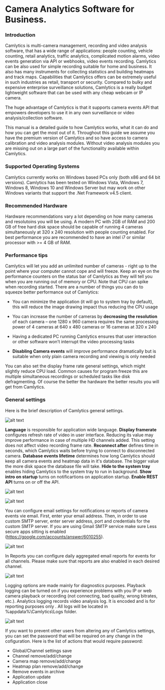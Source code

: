 # Camera Analytics Software for Business.

### Introduction

Camlytics is multi-camera management, recording and video analysis software, that has a wide range of applications: people counting, vehicle counting, retail analytics, traffic analytics, complicated motion alarms, video events generation via API or webhooks, video events recording. Camlytics can be also used for simple recording suitable for home and business. It also has many instruments for collecting statistics and building heatmaps and track maps. Capabilities that Camlytics offers can be extremely useful in such industries as retail, transport or security. Compared to bulky and expensive enterprise surveillance solutions, Camlytics is a really budget lightweight software that can be used with any cheap webcam or IP camera.

The huge advantage of Camlytics is that it supports camera events API that empowers developers to use it in any own surveillance or video analysis/collection software.

This manual is a detailed guide to how Camlytics works, what it can do and how you can get the most out of it. Throughout this guide we assume you have the premium version of Camlytics and so have access to camera calibration and video analysis modules. Without video analysis modules you are missing out on a large part of the functionality available within Camlytics.

### Supported Operating Systems

Camlytics currently works on Windows based PCs only (both x86 and 64 bit versions). Camlytics has been tested on Windows Vista, Windows 7, Windows 8, Windows 10 and Windows Server but may work on other Windows variants that support the .Net Framework v4.5 client.

### Recommended Hardware

Hardware recommendations vary a lot depending on how many cameras and resolutoins you will be using. A modern PC with 2GB of RAM and 200 GB of free hard disk space should be capable of running 4 cameras simultaneously at 320 x 240 resolution with people counting enabled. For best performance you are recommended to have an intel i7 or similar processor with >= 4 GB of RAM.

### Performance tips

Camlytics will let you add an unlimited number of cameras - right up to the point where your computer cannot cope and will freeze. Keep an eye on the performance counters on the status bar of Camlytics as they will tell you when you are running out of memory or CPU. Note that CPU can spike when recording started. There are a number of things you can do to squeeze better performance out of Camlytics:

- You can minimize the application (it will go to system tray by default), this will reduce the image drawing impact thus reducing the CPU usage

- You can increase the number of cameras by **decreasing the resolution** of each camera – one 1280 x 960 camera requires the same processing power of 4 cameras at 640 x 480 cameras or 16 cameras at 320 x 240

- Having a dedicated PC running Camlytics ensures that user interaction or other software won’t interrupt the video processing tasks

- **Disabling Camera events** will improve performance dramatically but is suitable when only plain camera recording and viewing is only needed

You can also set the display frame rate general settings, which might slightly reduce CPU load.
Common causes for program freeze this are multiple simultaneous recordings or scheduled tasks like disk defragmenting. Of course the better the hardware the better results you will get from Camlytics.

### General settings

Here is the brief description of Camlytics general settings.

![alt text](https://camlytics.com/help/images/global_settings.png)

**Language** is responsible for application wide language.
**Display framerate** configures refresh rate of video in user interface. Reducing its value may improve performance in case of multiple HD channels added.
This setting does not affect video recording frame rate.
**Reconnect after** defines time in seconds, which Camlytics waits before trying to connect to disconnected camera.
**Database events lifetime** determines how long Camlytics should keep all camera events and heatmap data in it's database. The bigger value the more disk space the database file will take.
**Hide to the system tray** enables hiding Camlytics to the system tray to run in background.
**Show intro on startup** turns on notificartions on application startup.
**Enable REST API** turns on or off the API.

![alt text](https://camlytics.com/help/images/global_settings_rec.png)

![alt text](https://camlytics.com/help/images/global_settings_notif.png)

You can configure email settings for notifications or reports of camera events vie email.
First, enter your email address. Then, in order to use custom SMTP server, enter server address, port and credentials for the custom SMTP server. If you are using Gmail SMTP service make sure Less secure apps sitting is enabled (https://google.com/accounts/answer/6010255).

![alt text](https://camlytics.com/help/images/global_settings_report.png)

In Reports you can configure daily aggregated email reports for events for all channels. Please make sure that reports are also enabled in each desired channel.

![alt text](https://camlytics.com/help/images/global_settings_logg.png)

Logging options are made mainly for diagnostics purposes.
Playback logging can be turned on if you experience problems with you IP or web camera playback or recording (not connecting, bad quality, wrong bitrates, etc.).
Analytics logging records video analysis log. It is encoded and is for reporting purposes only .
All logs will be located in %appdata%\Camlytics\Logs folder.

![alt text](https://camlytics.com/help/images/global_settings_secur.png)

If you want to prevent other users from altering any of Camlytics settings, you can set the password that will be required on any change in the cofiguration.
Here is the list of actions that would require password:

- Global/Channel settings save
- Channel remove/add/change
- Camera map remove/add/change
- Heatmap plan remove/add/change
- Remove events in archive
- Application update
- Application close

